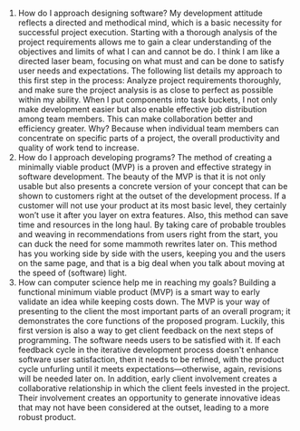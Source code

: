 1.	How do I approach designing software?
My development attitude reflects a directed and methodical mind, which is a basic necessity for successful project execution. Starting with a thorough analysis of the project requirements allows me to gain a clear understanding of the objectives and limits of what I can and cannot be do. I think I am like a directed laser beam, focusing on what must and can be done to satisfy user needs and expectations. The following list details my approach to this first step in the process: Analyze project requirements thoroughly, and make sure the project analysis is as close to perfect as possible within my ability. When I put components into task buckets, I not only make development easier but also enable effective job distribution among team members. This can make collaboration better and efficiency greater. Why? Because when individual team members can concentrate on specific parts of a project, the overall productivity and quality of work tend to increase.
2.	How do I approach developing programs?
The method of creating a minimally viable product (MVP) is a proven and effective strategy in software development. The beauty of the MVP is that it is not only usable but also presents a concrete version of your concept that can be shown to customers right at the outset of the development process. If a customer will not use your product at its most basic level, they certainly won’t use it after you layer on extra features. Also, this method can save time and resources in the long haul. By taking care of probable troubles and weaving in recommendations from users right from the start, you can duck the need for some mammoth rewrites later on. This method has you working side by side with the users, keeping you and the users on the same page, and that is a big deal when you talk about moving at the speed of (software) light. 
3.	How can computer science help me in reaching my goals?
Building a functional minimum viable product (MVP) is a smart way to early validate an idea while keeping costs down. The MVP is your way of presenting to the client the most important parts of an overall program; it demonstrates the core functions of the proposed program. Luckily, this first version is also a way to get client feedback on the next steps of programming. The software needs users to be satisfied with it. If each feedback cycle in the iterative development process doesn't enhance software user satisfaction, then it needs to be refined, with the product cycle unfurling until it meets expectations—otherwise, again, revisions will be needed later on. In addition, early client involvement creates a collaborative relationship in which the client feels invested in the project. Their involvement creates an opportunity to generate innovative ideas that may not have been considered at the outset, leading to a more robust product.
